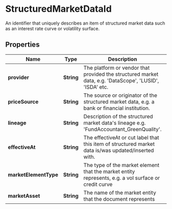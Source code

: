 

# StructuredMarketDataId

An identifier that uniquely describes an item of structured market data such as an interest rate curve or volatility surface.
## Properties

Name | Type | Description | Notes
------------ | ------------- | ------------- | -------------
**provider** | **String** | The platform or vendor that provided the structured market data, e.g. &#39;DataScope&#39;, &#39;LUSID&#39;, &#39;ISDA&#39; etc. | 
**priceSource** | **String** | The source or originator of the structured market data, e.g. a bank or financial institution. |  [optional]
**lineage** | **String** | Description of the structured market data&#39;s lineage e.g. &#39;FundAccountant_GreenQuality&#39;. |  [optional]
**effectiveAt** | **String** | The effectiveAt or cut label that this item of structured market data is/was updated/inserted with. |  [optional]
**marketElementType** | **String** | The type of the market element that the market entity represents, e.g. a vol surface or credit curve |  [optional]
**marketAsset** | **String** | The name of the market entity that the document represents |  [optional]



